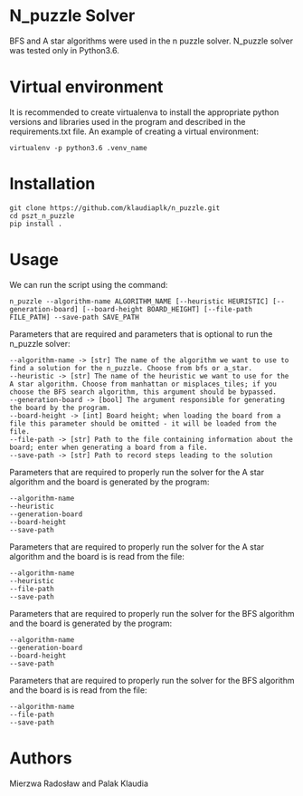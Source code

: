 # N_puzzle Solver

BFS and A star algorithms were used in the n puzzle solver.
N_puzzle solver was tested only in Python3.6.

# Virtual environment
It is recommended to create virtualenva to install the appropriate python versions and libraries used in the program and described in the requirements.txt file. An example of creating a virtual environment:
```
virtualenv -p python3.6 .venv_name
```

# Installation
```
git clone https://github.com/klaudiaplk/n_puzzle.git
cd pszt_n_puzzle
pip install .
```

# Usage
We can run the script using the command:
```
n_puzzle --algorithm-name ALGORITHM_NAME [--heuristic HEURISTIC] [--generation-board] [--board-height BOARD_HEIGHT] [--file-path FILE_PATH] --save-path SAVE_PATH
```
Parameters that are required and parameters that is optional to run the n_puzzle solver:
```
--algorithm-name -> [str] The name of the algorithm we want to use to find a solution for the n_puzzle. Choose from bfs or a_star.
--heuristic -> [str] The name of the heuristic we want to use for the A star algorithm. Choose from manhattan or misplaces_tiles; if you choose the BFS search algorithm, this argument should be bypassed.
--generation-board -> [bool] The argument responsible for generating the board by the program.
--board-height -> [int] Board height; when loading the board from a file this parameter should be omitted - it will be loaded from the file.
--file-path -> [str] Path to the file containing information about the board; enter when generating a board from a file.
--save-path -> [str] Path to record steps leading to the solution
```
Parameters that are required to properly run the solver for the A star algorithm and the board is generated by the program:
```
--algorithm-name
--heuristic
--generation-board
--board-height
--save-path
```

Parameters that are required to properly run the solver for the A star algorithm and the board is is read from the file:
```
--algorithm-name
--heuristic
--file-path
--save-path
```

Parameters that are required to properly run the solver for the BFS algorithm and the board is generated by the program:

```
--algorithm-name
--generation-board
--board-height
--save-path
```

Parameters that are required to properly run the solver for the BFS algorithm and the board is is read from the file:
```
--algorithm-name
--file-path
--save-path
```
# Authors
Mierzwa Radosław and Palak Klaudia

